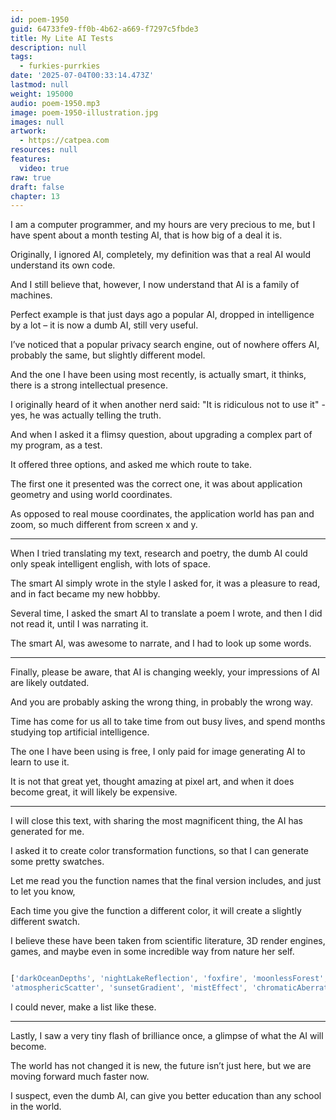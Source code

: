 ```yaml
---
id: poem-1950
guid: 64733fe9-ff0b-4b62-a669-f7297c5fbde3
title: My Lite AI Tests
description: null
tags:
  - furkies-purrkies
date: '2025-07-04T00:33:14.473Z'
lastmod: null
weight: 195000
audio: poem-1950.mp3
image: poem-1950-illustration.jpg
images: null
artwork:
  - https://catpea.com
resources: null
features:
  video: true
raw: true
draft: false
chapter: 13
---
```


I am a computer programmer, and my hours are very precious to me,
but I have spent about a month testing AI, that is how big of a deal it is.

Originally, I ignored AI, completely,
my definition was that a real AI would understand its own code.

And I still believe that, however,
I now understand that AI is a family of machines.

Perfect example is that just days ago a popular AI,
dropped in intelligence by a lot – it is now a dumb AI, still very useful.

I’ve noticed that a popular privacy search engine,
out of nowhere offers AI, probably the same, but slightly different model.

And the one I have been using most recently, is actually smart,
it thinks, there is a strong intellectual presence.

I originally heard of it when another nerd said:
"It is ridiculous not to use it" - yes, he was actually telling the truth.

And when I asked it a flimsy question,
about upgrading a complex part of my program, as a test.

It offered three options,
and asked me which route to take.

The first one it presented was the correct one,
it was about application geometry and using world coordinates.

As opposed to real mouse coordinates,
the application world has pan and zoom, so much different from screen x and y.

---

When I tried translating my text, research and poetry,
the dumb AI could only speak intelligent english, with lots of space.

The smart AI simply wrote in the style I asked for,
it was a pleasure to read, and in fact became my new hobbby.

Several time, I asked the smart AI to translate a poem I wrote,
and then I did not read it, until I was narrating it.

The smart AI, was awesome to narrate,
and I had to look up some words.

---

Finally, please be aware, that AI is changing weekly,
your impressions of AI are likely outdated.

And you are probably asking the wrong thing,
in probably the wrong way.

Time has come for us all to take time from out busy lives,
and spend months studying top artificial intelligence.

The one I have been using is free,
I only paid for image generating AI to learn to use it.

It is not that great yet, thought amazing at pixel art,
and when it does become great, it will likely be expensive.

---

I will close this text, with sharing the most magnificent thing,
the AI has generated for me.

I asked it to create color transformation functions,
so that I can generate some pretty swatches.

Let me read you the function names that the final version includes,
and just to let you know,

Each time you give the function a different color,
it will create a slightly different swatch.

I believe these have been taken from scientific literature, 3D render engines,
games, and maybe even in some incredible way from nature her self.

```js

['darkOceanDepths', 'nightLakeReflection', 'foxfire', 'moonlessForest', 'deepCaveAmbient', 'terminatorVision', 'predatorThermal', 'nightVisionGoggles', 'cyberpunkNeon', 'ghostlySpectral', 'nebulaDust', 'plutoAtmosphere', 'blackHoleAccretion', 'voidCold', 'cosmicRadiation',
'atmosphericScatter', 'sunsetGradient', 'mistEffect', 'chromaticAberration', 'iridescence', 'oilSlick', 'soapBubble', 'prismDispersion', 'sunlightTransform', 'moonlightTransform', 'starlight', 'bioluminescence', 'butterflyWing', 'firefly', 'underwaterCaustics', 'deepSeaGlow', 'auroraTransform', 'lightning', 'canopyFilter', 'xenCrystal', 'gravityGun', 'combine', 'headcrabInfestation', 'lambdaCore', 'portalEnergy', 'radioactive']

```

I could never,
make a list like these.

---

Lastly, I saw a very tiny flash of brilliance once,
a glimpse of what the AI will become.

The world has not changed it is new,
the future isn’t just here, but we are moving forward much faster now.

I suspect, even the dumb AI,
can give you better education than any school in the world.
